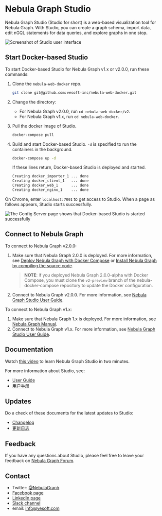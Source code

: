 # Nebula Graph Studio

Nebula Graph Studio (Studio for short) is a web-based visualization tool for Nebula Graph. With Studio, you can create a graph schema, import data, edit nGQL statements for data queries, and explore graphs in one stop.

![Screenshot of Studio user interface](https://docs-cdn.nebula-graph.com.cn/nebula-studio-docs/st-ug-025.png "Studio user interface")

## Start Docker-based Studio

To start Docker-based Studio for Nebula Graph v1.x or v2.0.0, run these commands:

1. Clone the `nebula-web-docker` repo.

    ```bash
    git clone git@github.com:vesoft-inc/nebula-web-docker.git
    ```

2. Change the directory:
   - For Nebula Graph v2.0.0, run `cd nebula-web-docker/v2`.
   - For Nebula Graph v1.x, run `cd nebula-web-docker`.

3. Pull the docker image of Studio.

    ```bash
    docker-compose pull
    ```

4. Build and start Docker-based Studio. `-d` is specified to run the containers in the background.

    ```bash
    docker-compose up -d
    ```
  
    If these lines return, Docker-based Studio is deployed and started.

    ```bash
    Creating docker_importer_1 ... done
    Creating docker_client_1   ... done
    Creating docker_web_1      ... done
    Creating docker_nginx_1    ... done
    ```

On Chrome, enter `localhost:7001` to get access to Studio. When a page as follows appears, Studio starts successfully.

![The Config Server page shows that Docker-based Studio is started successfully](https://docs-cdn.nebula-graph.com.cn/nebula-studio-docs/st-ug-052.png "Docker-based Studio is started")

## Connect to Nebula Graph

To connect to Nebula Graph v2.0.0:

1. Make sure that Nebula Graph 2.0.0 is deployed. For more information, see [Deploy Nebula Graph with Docker Compose](https://docs.nebula-graph.io/2.0/2.quick-start/2.deploy-nebula-graph-with-docker-compose/ "Click to go to Nebula Graph website") or [Install Nebula Graph by compiling the source code](https://docs.nebula-graph.io/2.0/4.deployment-and-installation/2.compile-and-install-nebula-graph/1.install-nebula-graph-by-compiling-the-source-code/ "Click to go to Nebula Graph website").
   > **NOTE**: If you deployed Nebula Graph 2.0.0-alpha with Docker Compose, you must clone the `v2-preview` branch of the nebula-docker-compose repository to update the Docker configuration.
2. Connect to Nebula Graph v2.0.0. For more information, see [Nebula Graph Studio User Guide](https://docs.nebula-graph.io/1.1/nebula-studio/install-configure/st-ug-connect/ "Click to go to Nebula Graph website").

To connect to Nebula Graph v1.x:

1. Make sure that Nebula Graph 1.x is deployed. For more information, see [Nebula Graph Manual](https://docs.nebula-graph.io/1.1/manual-EN/3.build-develop-and-administration/1.build/1.build-source-code/ "Click to go to Nebula Graph website").
2. Connect to Nebula Graph v1.x. For more information, see [Nebula Graph Studio User Guide](https://docs.nebula-graph.io/1.1/nebula-studio/install-configure/st-ug-connect/ "Click to go to Nebula Graph website").

## Documentation

Watch [this video](https://www.youtube.com/watch?v=kWg47hn_4Lo "Click to go to Youtube") to learn Nebula Graph Studio in two minutes.

For more information about Studio, see:

- [User Guide](https://docs.nebula-graph.io/1.1/nebula-studio/about-studio/st-ug-what-is-graph-studio/ "Click to go to Nebula Graph website")
- [用户手册](https://docs.nebula-graph.com.cn/nebula-studio/about-studio/st-ug-what-is-graph-studio/ "Click to go to Nebula Graph website")

## Updates

Do a check of these documents for the latest updates to Studio:

- [Changelog](docs/CHANGELOG-en.md)
- [更新日志](docs/CHANGELOG-zh.md)

## Feedback

If you have any questions about Studio, please feel free to leave your feedback on [Nebula Graph Forum](https://discuss.nebula-graph.io/ "Click to go to Nebula Graph Forum").

## Contact

- Twitter: [@NebulaGraph](https://twitter.com/NebulaGraph)
- [Facebook page](https://www.facebook.com/NebulaGraph/)
- [LinkedIn page](https://www.linkedin.com/company/vesoft-nebula-graph/)
- [Slack channel](https://join.slack.com/t/nebulagraph/shared_invite/enQtNjIzMjQ5MzE2OTQ2LTM0MjY0MWFlODg3ZTNjMjg3YWU5ZGY2NDM5MDhmOGU2OWI5ZWZjZDUwNTExMGIxZTk2ZmQxY2Q2MzM1OWJhMmY#)
- email: info@vesoft.com
